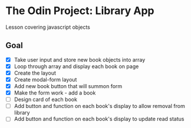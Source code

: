 # The Odin Project: Library App
Lesson covering javascript objects

## Goal
- [x] Take user input and store new book objects into array
- [x] Loop through array and display each book on page
- [x] Create the layout
- [x] Create modal-form layout
- [x] Add new book button that will summon form
- [x] Make the form work -  add a book
- [ ] Design card of each book
- [ ] Add button and function on each book's display to allow removal from library
- [ ] Add button and function on each book's display to update read status